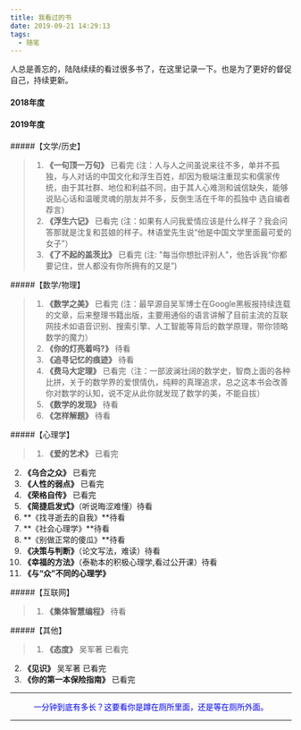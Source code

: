 ```yaml
---
title: 我看过的书
date: 2019-09-21 14:29:13
tags:
  - 随笔
---
```

人总是善忘的，陆陆续续的看过很多书了，在这里记录一下。也是为了更好的督促自己，持续更新。

#### 2018年度

#### 2019年度
#####【文学/历史】
>1.  **《一句顶一万句》** 已看完 (注：人与人之间虽说来往不多，单并不孤独，与人对话的中国文化和浮生百姓，却因为极端注重现实和儒家传统，由于其社群、地位和利益不同，由于其人心难测和诚信缺失，能够说贴心话和温暖灵魂的朋友并不多，反倒生活在千年的孤独中 选自编者荐言）
>2.  **《浮生六记》** 已看完 (注：如果有人问我爱情应该是什么样子？我会问答那就是沈复和芸娘的样子。林语堂先生说“他是中国文学里面最可爱的女子”）
>3.  **《了不起的盖茨比》** 已看完 (注: "每当你想批评别人"，他告诉我“你都要记住，世人都没有你所拥有的又是”)

#####【数学/物理】
>1.  **《数学之美》** 已看完 (注：最早源自吴军博士在Google黑板报持续连载的文章，后来整理书籍出版，主要用通俗的语言讲解了目前主流的互联网技术如语音识别、搜索引擎、人工智能等背后的数学原理，带你领略数学的魔力）
>2.  **《你的灯亮着吗?》** 待看
>3.  **《追寻记忆的痕迹》** 待看
>4.  **《费马大定理》** 已看完（注：一部波澜壮阔的数学史，智商上面的各种比拼，关于的数学界的爱恨情仇，纯粹的真理追求，总之这本书会改善你对数学的认知，说不定从此你就发现了数学的美，不能自拔）
>5.  **《数学的发现》** 待看
>6.  **《怎样解题》** 待看

#####【心理学】
>1.  **《爱的艺术》** 已看完
2.  **《乌合之众》** 已看完
3.  **《人性的弱点》** 已看完
4.  **《荣格自传》** 已看完
5.  **《简捷启发式》**（听说晦涩难懂）待看
6.  **《找寻逝去的自我》**待看
7.  **《社会心理学》**待看
8.  **《别做正常的傻瓜》**待看
9.  **《决策与判断》**（论文写法，难读）待看
10. **《幸福的方法》**（泰勒本的积极心理学,看过公开课）待看
11. **《与“众”不同的心理学》**

#####【互联网】
>1.  **《集体智慧编程》** 待看

#####【其他】
>1.  **《态度》** 吴军著 已看完
2.  **《见识》** 吴军著 已看完
3.  **《你的第一本保险指南》** 已看完



---
<p align='center'><font color='blue'>一分钟到底有多长？这要看你是蹲在厕所里面，还是等在厕所外面。</font></p>

---
